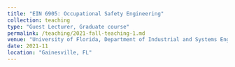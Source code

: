 ```yaml
---
title: "EIN 6905: Occupational Safety Engineering"
collection: teaching
type: "Guest Lecturer, Graduate course"
permalink: /teaching/2021-fall-teaching-1.md
venue: "University of Florida, Department of Industrial and Systems Engineering"
date: 2021-11
location: "Gainesville, FL"
---
```

